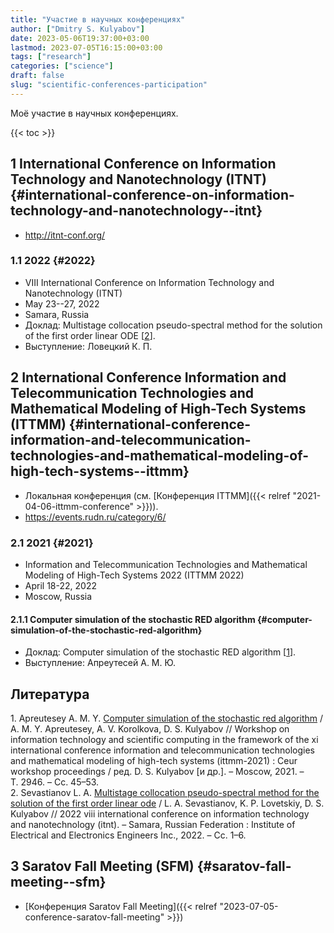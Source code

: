 ```yaml
---
title: "Участие в научных конференциях"
author: ["Dmitry S. Kulyabov"]
date: 2023-05-06T19:37:00+03:00
lastmod: 2023-07-05T16:15:00+03:00
tags: ["research"]
categories: ["science"]
draft: false
slug: "scientific-conferences-participation"
---
```


Моё участие в научных конференциях.

<!--more-->

{{< toc >}}


## <span class="section-num">1</span> International Conference on Information Technology and Nanotechnology (ITNT) {#international-conference-on-information-technology-and-nanotechnology--itnt}

-   <http://itnt-conf.org/>


### <span class="section-num">1.1</span> 2022 {#2022}

-   VIII International Conference on Information Technology and Nanotechnology (ITNT)
-   May 23--27, 2022
-   Samara, Russia
-   Доклад: Multistage collocation pseudo-spectral method for the solution of the first order linear ODE [<a href="#citeproc_bib_item_2">2</a>].
-   Выступление: Ловецкий К. П.


## <span class="section-num">2</span> International Conference Information and Telecommunication Technologies and Mathematical Modeling of High-Tech Systems (ITTMM) {#international-conference-information-and-telecommunication-technologies-and-mathematical-modeling-of-high-tech-systems--ittmm}

-   Локальная конференция (см. [Конференция ITTMM]({{< relref "2021-04-06-ittmm-conference" >}})).
-   <https://events.rudn.ru/category/6/>


### <span class="section-num">2.1</span> 2021 {#2021}

-   Information and Telecommunication Technologies and Mathematical Modeling of High-Tech Systems 2022 (ITTMM 2022)
-   April 18-22, 2022
-   Moscow, Russia


#### <span class="section-num">2.1.1</span> Computer simulation of the stochastic RED algorithm {#computer-simulation-of-the-stochastic-red-algorithm}

-   Доклад: Computer simulation of the stochastic RED algorithm [<a href="#citeproc_bib_item_1">1</a>].
-   Выступление: Апреутесей А. М. Ю.

## Литература

<div class="csl-bib-body">
  <div class="csl-entry"><a id="citeproc_bib_item_1"></a>1.	Apreutesey A. M. Y. <a href="http://ceur-ws.org/Vol-2946/paper-04.pdf">Computer simulation of the stochastic red algorithm</a> / A. M. Y. Apreutesey, A. V. Korolkova, D. S. Kulyabov // Workshop on information technology and scientific computing in the framework of the xi international conference information and telecommunication technologies and mathematical modeling of high-tech systems (ittmm-2021) : Ceur workshop proceedings / ред. D. S. Kulyabov [и др.]. – Moscow, 2021. – Т. 2946. – Сс. 45–53.</div>
  <div class="csl-entry"><a id="citeproc_bib_item_2"></a>2.	Sevastianov L. A. <a href="https://doi.org/10.1109/itnt55410.2022.9848731">Multistage collocation pseudo-spectral method for the solution of the first order linear ode</a> / L. A. Sevastianov, K. P. Lovetskiy, D. S. Kulyabov // 2022 viii international conference on information technology and nanotechnology (itnt). – Samara, Russian Federation : Institute of Electrical and Electronics Engineers Inc., 2022. – Сс. 1–6.</div>
</div>


## <span class="section-num">3</span> Saratov Fall Meeting (SFM) {#saratov-fall-meeting--sfm}

-   [Конференция Saratov Fall Meeting]({{< relref "2023-07-05-conference-saratov-fall-meeting" >}})
